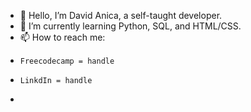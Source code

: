 - 👋 Hello, I’m David Anica, a self-taught developer.
- 🌱 I’m currently learning Python, SQL, and HTML/CSS.
- 📫 How to reach me:
-     Freecodecamp = handle
-     LinkdIn = handle
-     

<!---
DJ-Anica/DJ-Anica is a ✨ special ✨ repository because its `README.md` (this file) appears on your GitHub profile.
You can click the Preview link to take a look at your changes.
--->
